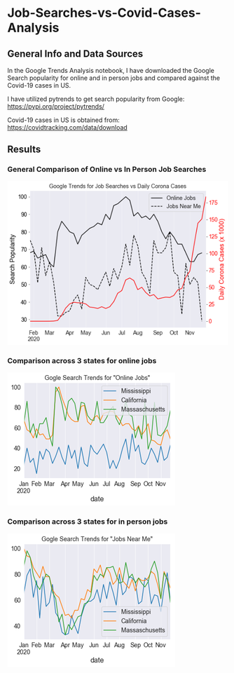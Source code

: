 # Job-Searches-vs-Covid-Cases-Analysis

## General Info and Data Sources

In the Google Trends Analysis notebook, I have downloaded the Google Search popularity for online and in person jobs and compared against the Covid-19 cases in US. 

I have utilized pytrends to get search popularity from Google:  https://pypi.org/project/pytrends/

Covid-19 cases in US is obtained from: https://covidtracking.com/data/download

## Results

### General Comparison of Online vs In Person Job Searches

![US General](Job%20Search%20Trends.png)

### Comparison across 3 states for online jobs

![3 states: MA, CA, MS](Online_Jobs_by_state.png)

### Comparison across 3 states for in person jobs

![3 states: MA, CA, MS](Jobs_Near_Me_by_State.png)
